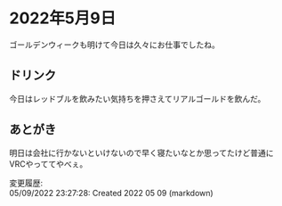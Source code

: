 # 2022年5月9日

ゴールデンウィークも明けて今日は久々にお仕事でしたね。

## ドリンク

今日はレッドブルを飲みたい気持ちを押さえてリアルゴールドを飲んだ。

## あとがき

明日は会社に行かないといけないので早く寝たいなとか思ってたけど普通にVRCやっててやべぇ。

変更履歴:  
05/09/2022 23:27:28: Created 2022 05 09 (markdown)  
